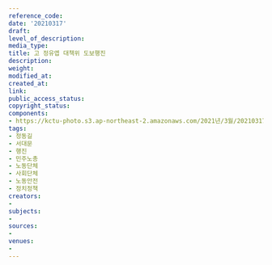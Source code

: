 ```yaml
---
reference_code: 
date: '20210317'
draft: 
level_of_description: 
media_type: 
title: 고 정유엽 대책위 도보행진
description: 
weight: 
modified_at: 
created_at: 
link: 
public_access_status: 
copyright_status: 
components:
- https://kctu-photo.s3.ap-northeast-2.amazonaws.com/2021년/3월/20210317-고+정유엽+대책위+도보행진_정동길_서대문_행진_민주노총_노동단체_사회단체_노동안전_정치정책/_1DX0433.jpg
tags:
- 정동길
- 서대문
- 행진
- 민주노총
- 노동단체
- 사회단체
- 노동안전
- 정치정책
creators:
- 
subjects:
- 
sources:
- 
venues:
- 
---
```

